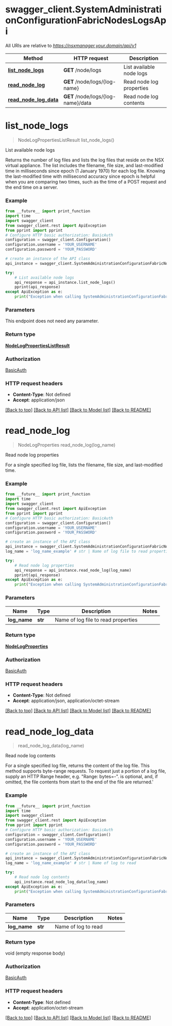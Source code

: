 # swagger_client.SystemAdministrationConfigurationFabricNodesLogsApi

All URIs are relative to *https://nsxmanager.your.domain/api/v1*

Method | HTTP request | Description
------------- | ------------- | -------------
[**list_node_logs**](SystemAdministrationConfigurationFabricNodesLogsApi.md#list_node_logs) | **GET** /node/logs | List available node logs
[**read_node_log**](SystemAdministrationConfigurationFabricNodesLogsApi.md#read_node_log) | **GET** /node/logs/{log-name} | Read node log properties
[**read_node_log_data**](SystemAdministrationConfigurationFabricNodesLogsApi.md#read_node_log_data) | **GET** /node/logs/{log-name}/data | Read node log contents

# **list_node_logs**
> NodeLogPropertiesListResult list_node_logs()

List available node logs

Returns the number of log files and lists the log files that reside on the NSX virtual appliance. The list includes the filename, file size, and last-modified time in milliseconds since epoch (1 January 1970) for each log file. Knowing the last-modified time with millisecond accuracy since epoch is helpful when you are comparing two times, such as the time of a POST request and the end time on a server. 

### Example
```python
from __future__ import print_function
import time
import swagger_client
from swagger_client.rest import ApiException
from pprint import pprint
# Configure HTTP basic authorization: BasicAuth
configuration = swagger_client.Configuration()
configuration.username = 'YOUR_USERNAME'
configuration.password = 'YOUR_PASSWORD'

# create an instance of the API class
api_instance = swagger_client.SystemAdministrationConfigurationFabricNodesLogsApi(swagger_client.ApiClient(configuration))

try:
    # List available node logs
    api_response = api_instance.list_node_logs()
    pprint(api_response)
except ApiException as e:
    print("Exception when calling SystemAdministrationConfigurationFabricNodesLogsApi->list_node_logs: %s\n" % e)
```

### Parameters
This endpoint does not need any parameter.

### Return type

[**NodeLogPropertiesListResult**](NodeLogPropertiesListResult.md)

### Authorization

[BasicAuth](../README.md#BasicAuth)

### HTTP request headers

 - **Content-Type**: Not defined
 - **Accept**: application/json

[[Back to top]](#) [[Back to API list]](../README.md#documentation-for-api-endpoints) [[Back to Model list]](../README.md#documentation-for-models) [[Back to README]](../README.md)

# **read_node_log**
> NodeLogProperties read_node_log(log_name)

Read node log properties

For a single specified log file, lists the filename, file size, and last-modified time. 

### Example
```python
from __future__ import print_function
import time
import swagger_client
from swagger_client.rest import ApiException
from pprint import pprint
# Configure HTTP basic authorization: BasicAuth
configuration = swagger_client.Configuration()
configuration.username = 'YOUR_USERNAME'
configuration.password = 'YOUR_PASSWORD'

# create an instance of the API class
api_instance = swagger_client.SystemAdministrationConfigurationFabricNodesLogsApi(swagger_client.ApiClient(configuration))
log_name = 'log_name_example' # str | Name of log file to read properties

try:
    # Read node log properties
    api_response = api_instance.read_node_log(log_name)
    pprint(api_response)
except ApiException as e:
    print("Exception when calling SystemAdministrationConfigurationFabricNodesLogsApi->read_node_log: %s\n" % e)
```

### Parameters

Name | Type | Description  | Notes
------------- | ------------- | ------------- | -------------
 **log_name** | **str**| Name of log file to read properties | 

### Return type

[**NodeLogProperties**](NodeLogProperties.md)

### Authorization

[BasicAuth](../README.md#BasicAuth)

### HTTP request headers

 - **Content-Type**: Not defined
 - **Accept**: application/json, application/octet-stream

[[Back to top]](#) [[Back to API list]](../README.md#documentation-for-api-endpoints) [[Back to Model list]](../README.md#documentation-for-models) [[Back to README]](../README.md)

# **read_node_log_data**
> read_node_log_data(log_name)

Read node log contents

For a single specified log file, returns the content of the log file. This method supports byte-range requests. To request just a portion of a log file, supply an HTTP Range header, e.g. \"Range: bytes=<start>-<end>\". <end> is optional, and, if omitted, the file contents from start to the end of the file are returned.' 

### Example
```python
from __future__ import print_function
import time
import swagger_client
from swagger_client.rest import ApiException
from pprint import pprint
# Configure HTTP basic authorization: BasicAuth
configuration = swagger_client.Configuration()
configuration.username = 'YOUR_USERNAME'
configuration.password = 'YOUR_PASSWORD'

# create an instance of the API class
api_instance = swagger_client.SystemAdministrationConfigurationFabricNodesLogsApi(swagger_client.ApiClient(configuration))
log_name = 'log_name_example' # str | Name of log to read

try:
    # Read node log contents
    api_instance.read_node_log_data(log_name)
except ApiException as e:
    print("Exception when calling SystemAdministrationConfigurationFabricNodesLogsApi->read_node_log_data: %s\n" % e)
```

### Parameters

Name | Type | Description  | Notes
------------- | ------------- | ------------- | -------------
 **log_name** | **str**| Name of log to read | 

### Return type

void (empty response body)

### Authorization

[BasicAuth](../README.md#BasicAuth)

### HTTP request headers

 - **Content-Type**: Not defined
 - **Accept**: application/octet-stream

[[Back to top]](#) [[Back to API list]](../README.md#documentation-for-api-endpoints) [[Back to Model list]](../README.md#documentation-for-models) [[Back to README]](../README.md)

